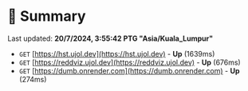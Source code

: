 # 📖 Summary
Last updated: **20/7/2024, 3:55:42 PTG "Asia/Kuala_Lumpur"**

- `GET` [https://hst.ujol.dev](https://hst.ujol.dev) - **Up** (1639ms)
- `GET` [https://reddviz.ujol.dev](https://reddviz.ujol.dev) - **Up** (676ms)
- `GET` [https://dumb.onrender.com](https://dumb.onrender.com) - **Up** (274ms)
